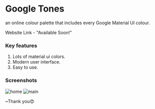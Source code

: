# Google Tones

an online colour palette that includes every Google Material UI colour.

Website Link - "Available Soon!"

### Key features

1. Lots of material ui colors.
1. Modern user interface.
1. Easy to use.

### Screenshots

![home](https://github.com/piyshkmr/Google-Tones/assets/68161369/9c2a35dd-8de6-488d-b117-3cd3fb7d9ff7)
![main](https://github.com/piyshkmr/Google-Tones/assets/68161369/90077fc8-4652-409b-972a-2433fafd6624)

~Thank you😍
